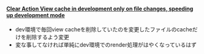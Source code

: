 #### [Clear Action View cache in development only on file changes, speeding up development mode](https://github.com/rails/rails/pull/35629)

* dev環境で毎回view cacheを削除していたのを変更したファイルのcacheだけを削除するよう変更
* 変な事してなければ単純にdev環境でのrender処理がはやくなっているはず

